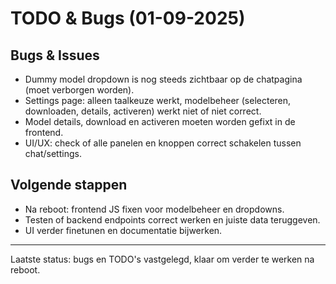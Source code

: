 # TODO & Bugs (01-09-2025)

## Bugs & Issues
- Dummy model dropdown is nog steeds zichtbaar op de chatpagina (moet verborgen worden).
- Settings page: alleen taalkeuze werkt, modelbeheer (selecteren, downloaden, details, activeren) werkt niet of niet correct.
- Model details, download en activeren moeten worden gefixt in de frontend.
- UI/UX: check of alle panelen en knoppen correct schakelen tussen chat/settings.

## Volgende stappen
- Na reboot: frontend JS fixen voor modelbeheer en dropdowns.
- Testen of backend endpoints correct werken en juiste data teruggeven.
- UI verder finetunen en documentatie bijwerken.

---
Laatste status: bugs en TODO's vastgelegd, klaar om verder te werken na reboot.
